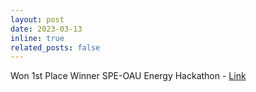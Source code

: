 ```yaml
---
layout: post
date: 2023-03-13
inline: true
related_posts: false
---
```


Won 1st Place Winner SPE-OAU Energy Hackathon - [Link](https://zindi.africa/competitions/speoau-data-hackathon)
